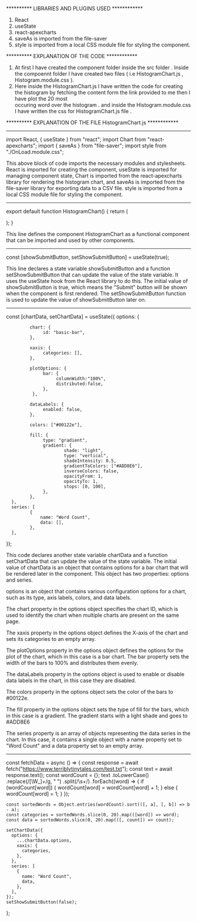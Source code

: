 ********** LIBRARIES AND PLUGINS USED  ************
1. React
2. useState
3. react-apexcharts
4. saveAs is imported from the file-saver
5. style is imported from a local CSS module file for styling the component.


********** EXPLANATION OF THE CODE  ************

1. At first I have created the component folder inside the src folder . Inside the compoennt folder I have created two files ( i.e HistogramChart.js ,       
   Histogram.module.css ).
2. Here inside the HistogramChart.js I have written the code for creating the histogram by fetching the content form the link provided to me then I have plot the 20 most  
   occuring word over the histogram .
   and inside the Histogram.module.css I have written the css for HistogramChart.js file .

********** EXPLANATION OF THE FILE HistogramChart.js ************

----------------------------------------------------------------------------------------------------------------------------------------------------------------------------
import React, { useState } from "react";
import Chart from "react-apexcharts";
import { saveAs } from "file-saver";
import style from "./OnLoad.module.css";

This above block of code imports the necessary modules and stylesheets. React is imported for creating the component, useState is imported for managing component state, Chart is imported from the react-apexcharts library for rendering the histogram chart, and saveAs is imported from the file-saver library for exporting data to a CSV file. style is imported from a local CSS module file for styling the component.

----------------------------------------------------------------------------------------------------------------------------------------------------------------------------

export default function HistogramChart() {
       return (
          <div>  </div>
       );
}

This line defines the component HistogramChart as a functional component that can be imported and used by other components.

----------------------------------------------------------------------------------------------------------------------------------------------------------------------------

const [showSubmitButton, setShowSubmitButton] = useState(true);

This line declares a state variable showSubmitButton and a function setShowSubmitButton that can update the value of the state variable. It uses the useState hook from the React library to do this. The initial value of showSubmitButton is true, which means the "Submit" button will be shown when the component is first rendered. The setShowSubmitButton function is used to update the value of showSubmitButton later on.

----------------------------------------------------------------------------------------------------------------------------------------------------------------------------

const [chartData, setChartData] = useState({
      options: {

             chart: {
                  id: "basic-bar",
             },

             xaxis: {
                  categories: [],                     
             },

             plotOptions: {
                  bar: {
                       columnWidth:"100%",
                       distributed:false,
                  },
              },

             dataLabels: {
                  enabled: false,
             },

             colors: ["#00122e"],

             fill: {
                  type: "gradient",
                  gradient: {
                          shade: "light",
                          type: "vertical",
                          shadeIntensity: 0.5,
                          gradientToColors: ["#ADD8E6"],
                          inverseColors: false,
                          opacityFrom: 1,
                          opacityTo: 1,
                          stops: [0, 100],
                  },
             },
      },
      series: [
             {
                 name: "Word Count",
                 data: [],
             },
      ],
});

This code declares another state variable chartData and a function setChartData that can update the value of the state variable. The initial value of chartData is an object that contains options for a bar chart that will be rendered later in the component. This object has two properties: options and series.

options is an object that contains various configuration options for a chart, such as its type, axis labels, colors, and data labels.
      
The chart property in the options object specifies the chart ID, which is used to identify the chart when multiple charts are present on the same page.

The xaxis property in the options object defines the X-axis of the chart and sets its categories to an empty array.

The plotOptions property in the options object defines the options for the plot of the chart, which in this case is a bar chart. The bar property sets the width of the bars to 100% and distributes them evenly.

The dataLabels property in the options object is used to enable or disable data labels in the chart, in this case they are disabled.

The colors property in the options object sets the color of the bars to #00122e.

The fill property in the options object sets the type of fill for the bars, which in this case is a gradient. The gradient starts with a light shade and goes to #ADD8E6

The series property is an array of objects representing the data series in the chart. In this case, it contains a single object with a name property set to "Word Count" and a data property set to an empty array.


----------------------------------------------------------------------------------------------------------------------------------------------------------------------------

  const fetchData = async () => {
    const response = await fetch("https://www.terriblytinytales.com/test.txt");
    const text = await response.text();
    const wordCount = {};
    text
      .toLowerCase()
      .replace(/[\W_]+/g, " ")
      .split(/\s+/)
      .forEach((word) => {
        if (wordCount[word]) {
          wordCount[word] = wordCount[word] + 1;
        } else {
          wordCount[word] = 1;
        }
      });

    const sortedWords = Object.entries(wordCount).sort(([, a], [, b]) => b - a);
    const categories = sortedWords.slice(0, 20).map(([word]) => word);
    const data = sortedWords.slice(0, 20).map(([, count]) => count);

    setChartData({
      options: {
        ...chartData.options,
        xaxis: {
          categories,
        },
      },
      series: [
        {
          name: "Word Count",
          data,
        },
      ],
    });
    setShowSubmitButton(false);
  };
